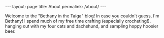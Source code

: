 <link href="https://fonts.googleapis.com/css?family=Montserrat" rel="stylesheet">
---
layout: page
title: About
permalink: /about/
---

Welcome to the "Bethany in the Taiga" blog! In case you couldn't guess, I'm Bethany! I spend much of my free time crafting (especially crocheting!), hanging out with my four cats and dachshund, and sampling hoppy hoosier beer.

